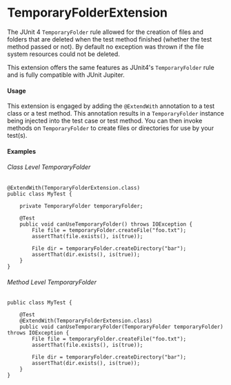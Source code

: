 TemporaryFolderExtension
======

The JUnit 4 `TemporaryFolder` rule allowed for the creation of files and folders that are deleted when the test method finished (whether the test method passed or not). By default no exception was thrown if the file system resources could not be deleted.

This extension offers the same features as JUnit4's `TemporaryFolder` rule and is fully compatible with JUnit Jupiter. 

#### Usage

This extension is engaged by adding the `@ExtendWith` annotation to a test class or a test method. This annotation results in a `TemporaryFolder` instance being injected into the test case or test method. You can then invoke methods on `TemporaryFolder` to create files or directories for use by your test(s).

#### Examples

###### Class Level TemporaryFolder

```
@ExtendWith(TemporaryFolderExtension.class)
public class MyTest {

    private TemporaryFolder temporaryFolder;
 
    @Test
    public void canUseTemporaryFolder() throws IOException {
        File file = temporaryFolder.createFile("foo.txt");
        assertThat(file.exists(), is(true));
 
        File dir = temporaryFolder.createDirectory("bar");
        assertThat(dir.exists(), is(true));
    } 
}
```

###### Method Level TemporaryFolder

```
public class MyTest {

    @Test
    @ExtendWith(TemporaryFolderExtension.class)
    public void canUseTemporaryFolder(TemporaryFolder temporaryFolder) throws IOException {
        File file = temporaryFolder.createFile("foo.txt");
        assertThat(file.exists(), is(true));
    
        File dir = temporaryFolder.createDirectory("bar");
        assertThat(dir.exists(), is(true));
    }
}
```
